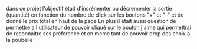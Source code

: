 dans ce projet l'objectif était d'incrémenter ou décrementer la sortie (quantité) en fonction du nombre de click sur les boutons "+" et "-" et de donné le prix total en haut de la page
En plus il était aussi question de permettre a l'utilisateur de pouvoir cliqué sur le bouton j'aime qui permettrai de reconnaitre ses préference et en meme tant de pouvoir drop des choix a la poubelle
